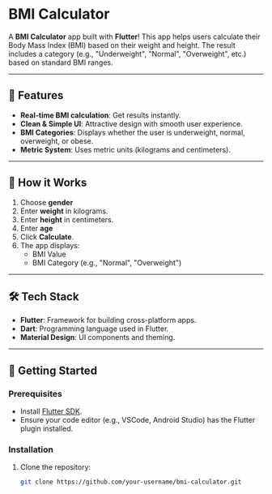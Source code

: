 # BMI Calculator 

A **BMI Calculator** app built with **Flutter**! This app helps users calculate their Body Mass Index (BMI) based on their weight and height. The result includes a category (e.g., "Underweight", "Normal", "Overweight", etc.) based on standard BMI ranges.

---

## 📱 Features

- **Real-time BMI calculation**: Get results instantly.
- **Clean & Simple UI**: Attractive design with smooth user experience.
- **BMI Categories**: Displays whether the user is underweight, normal, overweight, or obese.
- **Metric System**: Uses metric units (kilograms and centimeters).

---

## 🎯 How it Works

1. Choose **gender**
2. Enter **weight** in kilograms.
3. Enter **height** in centimeters.
4. Enter **age**
5. Click **Calculate**.
6. The app displays:
   - BMI Value
   - BMI Category (e.g., "Normal", "Overweight")

---

## 🛠️ Tech Stack

- **Flutter**: Framework for building cross-platform apps.
- **Dart**: Programming language used in Flutter.
- **Material Design**: UI components and theming.

---

## 🚀 Getting Started

### Prerequisites
- Install [Flutter SDK](https://flutter.dev/docs/get-started/install).
- Ensure your code editor (e.g., VSCode, Android Studio) has the Flutter plugin installed.

### Installation

1. Clone the repository:
   ```bash
   git clone https://github.com/your-username/bmi-calculator.git
